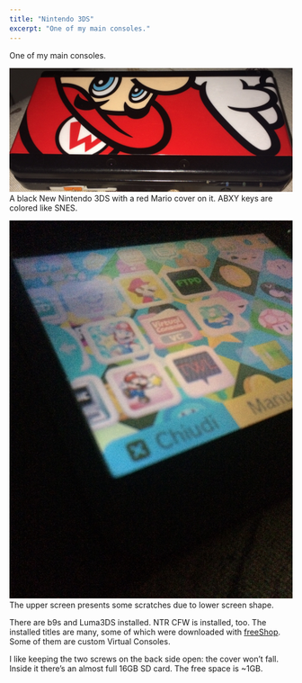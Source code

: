 ```yaml
---
title: "Nintendo 3DS"
excerpt: "One of my main consoles."
---
```

One of my main consoles.

![3ds-1](/assets/images/3ds-1.jpg) A black New Nintendo 3DS with a red Mario cover on it. ABXY keys are colored like SNES.

![3ds-3](/assets/images/3ds-3.jpg) The upper screen presents some scratches due to lower screen shape.

There are b9s and Luma3DS installed.
NTR CFW is installed, too.
The installed titles are many, some of which were downloaded with [freeShop](/web/freeshop-recension/). Some of them are custom Virtual Consoles.

I like keeping the two screws on the back side open: the cover won’t fall. Inside it there’s an almost full 16GB SD card. The free space is ~1GB.
